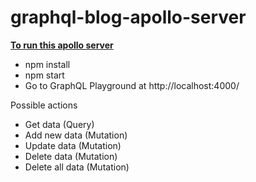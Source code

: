 # graphql-blog-apollo-server

**<ins>To run this apollo server</ins>**

- npm install
- npm start
- Go to GraphQL Playground at http://localhost:4000/

Possible actions 
- Get data  (Query)
- Add new data (Mutation)
- Update data (Mutation)
- Delete data (Mutation)
- Delete all data (Mutation)
